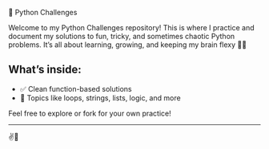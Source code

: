 🐍 Python Challenges

Welcome to my Python Challenges repository! This is where I practice and document my solutions to fun, tricky, and sometimes chaotic Python problems. It’s all about learning, growing, and keeping my brain flexy 🧠💪

## What’s inside:
- ✅ Clean function-based solutions
- 🎯 Topics like loops, strings, lists, logic, and more

Feel free to explore or fork for your own practice!

---

 ✌️🐍
